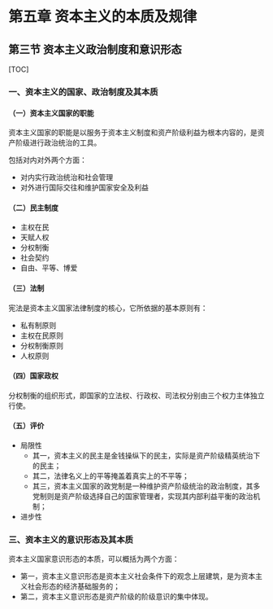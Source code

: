 # 第五章 资本主义的本质及规律

## 第三节 资本主义政治制度和意识形态

[TOC]

### 一、资本主义的国家、政治制度及其本质

#### （一）资本主义国家的职能

资本主义国家的职能是以服务于资本主义制度和资产阶级利益为根本内容的，是资产阶级进行政治统治的工具。

包括对内对外两个方面：

- 对内实行政治统治和社会管理
- 对外进行国际交往和维护国家安全及利益



#### （二）民主制度

- 主权在民
- 天赋人权
- 分权制衡
- 社会契约
- 自由、平等、博爱



#### （三）法制

宪法是资本主义国家法律制度的核心，它所依据的基本原则有：

- 私有制原则
- 主权在民原则
- 分权制衡原则
- 人权原则



#### （四）国家政权

分权制衡的组织形式，即国家的立法权、行政权、司法权分别由三个权力主体独立行使。



#### （五）评价

- 局限性
  - 其一，资本主义的民主是金钱操纵下的民主，实际是资产阶级精英统治下的民主；
  - 其二，法律名义上的平等掩盖着真实上的不平等；
  - 其三，资本主义国家的政党制是一种维护资产阶级统治的政治制度，其多党制则是资产阶级选择自己的国家管理者，实现其内部利益平衡的政治机制；
- 进步性



### 三、资本主义的意识形态及其本质

资本主义国家意识形态的本质，可以概括为两个方面：

- 第一，资本主义意识形态是资本主义社会条件下的观念上层建筑，是为资本主义社会形态的经济基础服务的；
- 第二，资本主义意识形态是资产阶级的阶级意识的集中体现。



